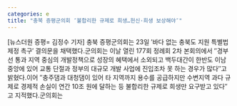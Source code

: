 ```yaml
---
categories: e
title: "충북 증평군의회 ″불합리한 규제로 희생…헌신·희생 보상해야″"
---
```

[뉴스더원 증평= 김정수 기자] 충북 증평군의회는 23일 ′바다 없는 충북도 지원 특별법 제정 촉구′ 결의문을 채택했다.군의회는 이날 열린 177회 정례회 2차 본회의에서 ″경부선 통과 지역 중심의 개발정책으로 성장의 혜택에서 소외되고 백두대간이 한반도 이남 중앙에 있어 교통 단절과 정부의 대규모 개발 사업에 진입조차 못 하는 경우가 많다″고 밝혔다.이어 ″충주댐과 대청댐이 있어 타 지역까지 용수를 공급하지만 수변지역 과다 규제로 경제적 손실이 연간 10조 원에 달하는 등 불합리한 규제로 희생만 요구받고 있다″고 지적했다.군의회는